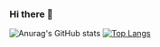 ### Hi there 👋
![Anurag's GitHub stats](https://github-readme-stats.vercel.app/api?username=LucasXXI&count_private=true)
[![Top Langs](https://github-readme-stats.vercel.app/api/top-langs/?username=LucasXXI)](https://github.com/anuraghazra/github-readme-stats)


<!--
**LucasXXI/LucasXXI** is a ✨ _special_ ✨ repository because its `README.md` (this file) appears on your GitHub profile.

Here are some ideas to get you started:

- 🔭 I’m currently working on ...
- 🌱 I’m currently learning ...
- 👯 I’m looking to collaborate on ...
- 🤔 I’m looking for help with ...
- 💬 Ask me about ...
- 📫 How to reach me: ...
- 😄 Pronouns: ...
- ⚡ Fun fact: ...
-->
